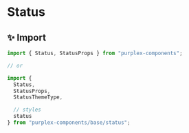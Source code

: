 # Status

## ✨ Import

```typescript
import { Status, StatusProps } from "purplex-components";

// or

import { 
  Status, 
  StatusProps,
  StatusThemeType,

  // styles
  status
} from "purplex-components/base/status";
```

